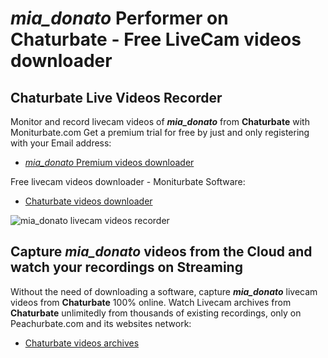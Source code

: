 # _mia_donato_ Performer on Chaturbate - Free LiveCam videos downloader

## Chaturbate Live Videos Recorder

Monitor and record livecam videos of **_mia_donato_** from **Chaturbate** with Moniturbate.com
Get a premium trial for free by just and only registering with your Email address:
* [_mia_donato_ Premium videos downloader](https://moniturbate.com/request-demo-licence-key.html)

Free livecam videos downloader - Moniturbate Software:
* [Chaturbate videos downloader](https://moniturbate.com/moniturbate-download-software.html)

![_mia_donato_ livecam videos recorder](https://peachurnet.com/templates/moniturbate-software.png)


## Capture _mia_donato_ videos from the Cloud and watch your recordings on Streaming

Without the need of downloading a software, capture **_mia_donato_** livecam videos from **Chaturbate** 100% online.
Watch Livecam archives from **Chaturbate** unlimitedly from thousands of existing recordings, only on Peachurbate.com and its websites network:
* [Chaturbate videos archives](https://peachurnet.com/)